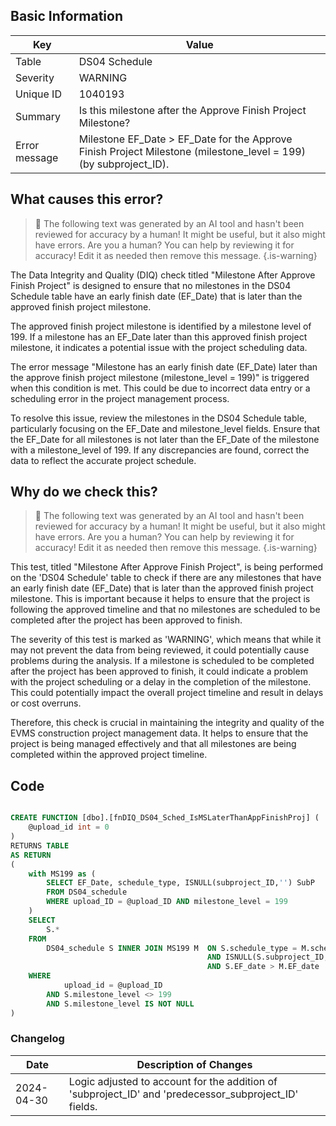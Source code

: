 ## Basic Information

| Key           | Value                                                                                                            |
| ------------- | ---------------------------------------------------------------------------------------------------------------- |
| Table         | DS04 Schedule                                                                                                    |
| Severity      | WARNING                                                                                                          |
| Unique ID     | 1040193                                                                                                          |
| Summary       | Is this milestone after the Approve Finish Project Milestone?                                                    |
| Error message | Milestone EF_Date > EF_Date for the Approve Finish Project Milestone (milestone_level = 199) (by subproject_ID). |

## What causes this error?

> :robot: The following text was generated by an AI tool and hasn't been reviewed for accuracy by a human! It might be useful, but it also might have errors. Are you a human? You can help by reviewing it for accuracy! Edit it as needed then remove this message.
> {.is-warning}

The Data Integrity and Quality (DIQ) check titled "Milestone After Approve Finish Project" is designed to ensure that no milestones in the DS04 Schedule table have an early finish date (EF_Date) that is later than the approved finish project milestone.

The approved finish project milestone is identified by a milestone level of 199. If a milestone has an EF_Date later than this approved finish project milestone, it indicates a potential issue with the project scheduling data.

The error message "Milestone has an early finish date (EF_Date) later than the approve finish project milestone (milestone_level = 199)" is triggered when this condition is met. This could be due to incorrect data entry or a scheduling error in the project management process.

To resolve this issue, review the milestones in the DS04 Schedule table, particularly focusing on the EF_Date and milestone_level fields. Ensure that the EF_Date for all milestones is not later than the EF_Date of the milestone with a milestone_level of 199. If any discrepancies are found, correct the data to reflect the accurate project schedule.

## Why do we check this?

> :robot: The following text was generated by an AI tool and hasn't been reviewed for accuracy by a human! It might be useful, but it also might have errors. Are you a human? You can help by reviewing it for accuracy! Edit it as needed then remove this message.
> {.is-warning}

This test, titled "Milestone After Approve Finish Project", is being performed on the 'DS04 Schedule' table to check if there are any milestones that have an early finish date (EF_Date) that is later than the approved finish project milestone. This is important because it helps to ensure that the project is following the approved timeline and that no milestones are scheduled to be completed after the project has been approved to finish.

The severity of this test is marked as 'WARNING', which means that while it may not prevent the data from being reviewed, it could potentially cause problems during the analysis. If a milestone is scheduled to be completed after the project has been approved to finish, it could indicate a problem with the project scheduling or a delay in the completion of the milestone. This could potentially impact the overall project timeline and result in delays or cost overruns.

Therefore, this check is crucial in maintaining the integrity and quality of the EVMS construction project management data. It helps to ensure that the project is being managed effectively and that all milestones are being completed within the approved project timeline.

## Code

```sql

CREATE FUNCTION [dbo].[fnDIQ_DS04_Sched_IsMSLaterThanAppFinishProj] (
	@upload_id int = 0
)
RETURNS TABLE
AS RETURN
(
	with MS199 as (
		SELECT EF_Date, schedule_type, ISNULL(subproject_ID,'') SubP
		FROM DS04_schedule
		WHERE upload_ID = @upload_ID AND milestone_level = 199
	)
	SELECT
		S.*
	FROM
		DS04_schedule S INNER JOIN MS199 M 	ON S.schedule_type = M.schedule_type
											AND ISNULL(S.subproject_ID,'') = M.SubP
											AND S.EF_date > M.EF_date
	WHERE
			upload_id = @upload_ID
		AND S.milestone_level <> 199
		AND S.milestone_level IS NOT NULL
)
```

### Changelog

| Date       | Description of Changes                                                                                |
| ---------- | ----------------------------------------------------------------------------------------------------- |
| 2024-04-30 | Logic adjusted to account for the addition of 'subproject_ID' and 'predecessor_subproject_ID' fields. |
